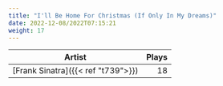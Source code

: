 ```yaml
---
title: "I'll Be Home For Christmas (If Only In My Dreams)"
date: 2022-12-08/2022T07:15:21
weight: 17
---
```




 Artist | Plays 
----- | -----:
[Frank Sinatra]({{< ref "t739">}}) | 18
